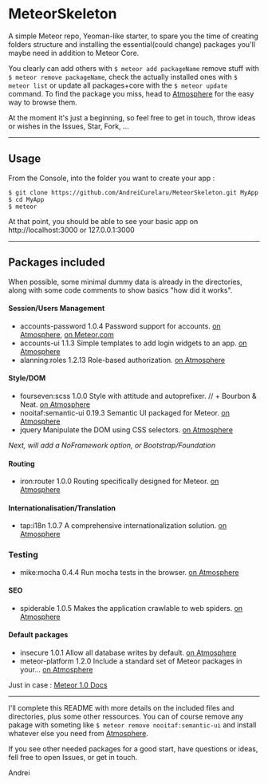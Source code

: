 MeteorSkeleton
================

A simple Meteor repo, Yeoman-like starter, to spare you the time of creating folders structure and installing the essential(could change) packages you'll maybe need in addition to Meteor Core.

You clearly can add others with `$ meteor add packageName` remove stuff with `$ meteor remove packageName`, check the actually installed ones with `$ meteor list` or update all packages+core with the `$ meteor update` command. To find the package you miss, head to [Atmosphere](https://atmospherejs.com/) for the easy way to browse them.

At the moment it's just a beginning, so feel free to get in touch, throw ideas or wishes in the Issues, Star, Fork, ...

---

## Usage

From the Console, into the folder you want to create your app :
```
$ git clone https://github.com/AndreiCurelaru/MeteorSkeleton.git MyApp
$ cd MyApp
$ meteor 
```
At that point, you should be able to see your basic app on http://localhost:3000 or 127.0.0.1:3000

---

## Packages included
When possible, some minimal dummy data is already in the directories, along with some code comments to show basics "how did it works".

#### Session/Users Management
* accounts-password    1.0.4  Password support for accounts. 
[on Atmosphere](https://atmospherejs.com/meteor/accounts-password), [on Meteor.com](https://www.meteor.com/accounts)
* accounts-ui          1.1.3  Simple templates to add login widgets to an app. 
[on Atmosphere](https://atmospherejs.com/meteor/accounts-ui)
* alanning:roles       1.2.13  Role-based authorization. 
[on Atmosphere](https://atmospherejs.com/alanning/roles)

#### Style/DOM
* fourseven:scss       1.0.0  Style with attitude and autoprefixer. // + Bourbon & Neat. 
[on Atmosphere](https://atmospherejs.com/fourseven/scss)
* nooitaf:semantic-ui  0.19.3  Semantic UI packaged for Meteor. 
[on Atmosphere](https://atmospherejs.com/nooitaf/semantic-ui)
* jquery               Manipulate the DOM using CSS selectors. 
[on Atmosphere](https://atmospherejs.com/meteor/jquery)

_Next, will add a NoFramework option, or Bootstrap/Foundation_

#### Routing
* iron:router          1.0.0  Routing specifically designed for Meteor. 
[on Atmosphere](https://atmospherejs.com/iron/router)

#### Internationalisation/Translation
* tap:i18n 1.0.7  A comprehensive internationalization solution. 
[on Atmosphere](https://atmospherejs.com/tap/i18n)

### Testing
* mike:mocha           0.4.4  Run mocha tests in the browser. 
[on Atmosphere](https://atmospherejs.com/mike/mocha)


#### SEO
* spiderable           1.0.5  Makes the application crawlable to web spiders. 
[on Atmosphere](https://atmospherejs.com/meteor/spiderable)

#### Default packages
* insecure             1.0.1  Allow all database writes by default. 
[on Atmosphere](https://atmospherejs.com/meteor/insecure)
* meteor-platform      1.2.0  Include a standard set of Meteor packages in your... 
[on Atmosphere](https://atmospherejs.com/meteor/meteor-platform)

Just in case : [Meteor 1.0 Docs](https://docs.meteor.com/#/full/)

---

I'll complete this README with more details on the included files and directories, plus some other ressources. You can of course remove any pakage with someting like `$ meteor remove nooitaf:semantic-ui` and install whatever else you need from [Atmosphere](https://atmospherejs.com/).

If you see other needed packages for a good start, have questions or ideas, fell free to open Issues, or get in touch.

Andrei